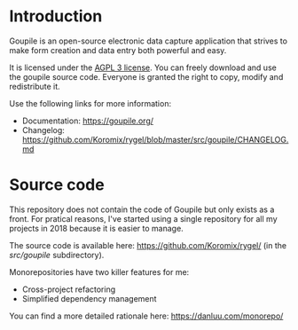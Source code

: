 # Introduction

Goupile is an open-source electronic data capture application that strives to make form creation and data entry both powerful and easy.

It is licensed under the [AGPL 3 license](https://www.gnu.org/licenses/#AGPL). You can freely download and use the goupile source code. Everyone is granted the right to copy, modify and redistribute it.

Use the following links for more information:

- Documentation: https://goupile.org/
- Changelog: https://github.com/Koromix/rygel/blob/master/src/goupile/CHANGELOG.md

# Source code

This repository does not contain the code of Goupile but only exists as a front. For pratical reasons, I've started using a single repository for all my projects in 2018 because it is easier to manage.

The source code is available here: https://github.com/Koromix/rygel/ (in the *src/goupile* subdirectory).

Monorepositories have two killer features for me:

- Cross-project refactoring
- Simplified dependency management

You can find a more detailed rationale here: https://danluu.com/monorepo/
